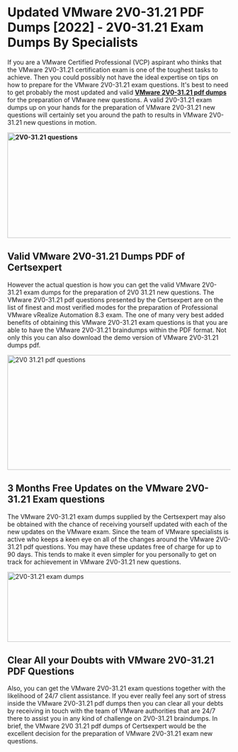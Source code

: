 <h1><strong>Updated VMware 2V0-31.21 PDF Dumps [2022] - 2V0-31.21 Exam Dumps By Specialists&nbsp;</strong></h1>
<p><span style="font-weight: 400;">If you are a VMware Certified Professional (VCP) aspirant who thinks that the VMware 2V0-31.21 certification exam is one of the toughest tasks to achieve. Then you could possibly not have the ideal expertise on tips on how to prepare for the VMware 2V0-31.21 exam questions. It's best to need to get probably the most updated and valid <strong><a href="https://www.certsexpert.com/2V0-31.21-pdf-questions.html">VMware 2V0-31.21 pdf dumps</a></strong> for the preparation of VMware new questions. A valid  2V0-31.21 exam dumps up on your hands for the preparation of VMware 2V0-31.21 new questions will certainly set you around the path to results in VMware 2V0-31.21 new questions in motion.</span></p>
<p><span style="font-weight: 400;"><strong><img style="display: block; margin-left: auto; margin-right: auto;" src="https://i.ibb.co/QXh983F/73475278-2429792180625311-4586132736837681152-n.jpg" alt="2V0-31.21 questions" width="632" height="238" /></strong></span></p>
<h2><strong>Valid VMware 2V0-31.21 Dumps PDF of Certsexpert</strong></h2>
<p><span style="font-weight: 400;">However the actual question is how you can get the valid VMware 2V0-31.21 exam dumps for the preparation of 2V0 31.21 new questions. The VMware 2V0-31.21 pdf questions presented by the Certsexpert are on the list of finest and most verified modes for the preparation of Professional VMware vRealize Automation 8.3 exam. The one of many very best added benefits of obtaining this VMware 2V0-31.21 exam questions is that you are able to have the VMware 2V0-31.21 braindumps within the PDF format. Not only this you can also download the demo version of VMware 2V0-31.21 dumps pdf.</span></p>
<p><span style="font-weight: 400;"><img style="display: block; margin-left: auto; margin-right: auto;" src="https://i.ibb.co/Jd8hN2L/76714008-3182067705200142-8735104740007870464-n.jpg" alt="2V0 31.21 pdf questions" width="701" height="259" /></span></p>
<h2><strong>3 Months Free Updates on the VMware 2V0-31.21 Exam questions</strong></h2>
<p><span style="font-weight: 400;">The VMware 2V0-31.21 exam dumps supplied by the Certsexpert may also be obtained with the chance of receiving yourself updated with each of the new updates on the VMware exam. Since the team of VMware specialists is active who keeps a keen eye on all of the changes around the VMware 2V0-31.21 pdf questions. You may have these updates free of charge for up to 90 days. This tends to make it even simpler for you personally to get on track for achievement in VMware 2V0-31.21 new questions.</span></p>
<p><span style="font-weight: 400;"><a href="https://www.certsexpert.com/2V0-31.21-pdf-questions.html"><img style="display: block; margin-left: auto; margin-right: auto;" src="https://i.ibb.co/TMnKrkJ/75398236-424489711531572-5064688549987614720-n.jpg" alt="2V0-31.21 exam dumps" width="714" height="158" /></a></span></p>
<h2><strong>Clear All your Doubts with VMware 2V0-31.21 PDF Questions</strong></h2>
<p>Also, you can get the VMware 2V0-31.21 exam questions together with the likelihood of 24/7 client assistance. If you ever really feel any sort of stress inside the VMware 2V0-31.21 pdf dumps then you can clear all your debts by receiving in touch with the team of VMware authorities that are 24/7 there to assist you in any kind of challenge on  2V0-31.21 braindumps. In brief, the VMware 2V0 31.21 pdf dumps of Certsexpert would be the excellent decision for the preparation of VMware 2V0-31.21 exam new questions.</p>
